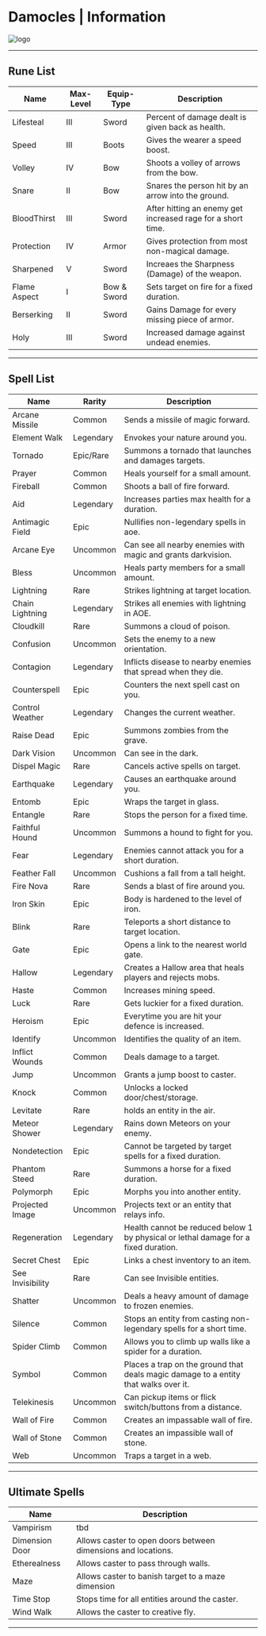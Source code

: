# Damocles | Information
![logo](https://imgur.com/r26eiSc.png)
<hr>

## Rune List
Name | Max-Level | Equip-Type | Description
--- | --- | --- | ---
Lifesteal | III | Sword | Percent of damage dealt is given back as health.
Speed | III | Boots | Gives the wearer a speed boost.
Volley | IV | Bow | Shoots a volley of arrows from the bow.
Snare | II | Bow | Snares the person hit by an arrow into the ground.
BloodThirst | III | Sword | After hitting an enemy get increased rage for a short time.
Protection | IV | Armor | Gives protection from most non-magical damage.
Sharpened | V | Sword | Increaes the Sharpness (Damage) of the weapon.
Flame Aspect | I | Bow & Sword | Sets target on fire for a fixed duration.
Berserking | II | Sword | Gains Damage for every missing piece of armor.
Holy | III | Sword | Increased damage against undead enemies.
 <hr>

## Spell List
Name | Rarity | Description
--- | --- | ---
Arcane Missile | Common | Sends a missile of magic forward.
Element Walk | Legendary | Envokes your nature around you.
Tornado | Epic/Rare | Summons a tornado that launches and damages targets.
Prayer | Common | Heals yourself for a small amount.
Fireball | Common | Shoots a ball of fire forward.
Aid | Legendary | Increases parties max health for a duration.
Antimagic Field | Epic | Nullifies non-legendary spells in aoe.
Arcane Eye | Uncommon | Can see all nearby enemies with magic and grants darkvision.
Bless | Uncommon | Heals party members for a small amount.
Lightning | Rare | Strikes lightning at target location.
Chain Lightning | Legendary | Strikes all enemies with lightning in AOE.
Cloudkill | Rare | Summons a cloud of poison.
Confusion | Uncommon | Sets the enemy to a new orientation.
Contagion | Legendary | Inflicts disease to nearby enemies that spread when they die.
Counterspell | Epic | Counters the next spell cast on you.
Control Weather | Legendary | Changes the current weather.
Raise Dead | Epic | Summons zombies from the grave.
Dark Vision | Uncommon | Can see in the dark.
Dispel Magic | Rare | Cancels active spells on target.
Earthquake | Legendary | Causes an earthquake around you.
Entomb | Epic | Wraps the target in glass.
Entangle | Rare | Stops the person for a fixed time.
Faithful Hound | Uncommon | Summons a hound to fight for you.
Fear | Legendary | Enemies cannot attack you for a short duration.
Feather Fall | Uncommon | Cushions a fall from a tall height.
Fire Nova | Rare | Sends a blast of fire around you.
Iron Skin | Epic | Body is hardened to the level of iron.
Blink | Rare | Teleports a short distance to target location.
Gate | Epic | Opens a link to the nearest world gate.
Hallow | Legendary | Creates a Hallow area that heals players and rejects mobs.
Haste | Common | Increases mining speed.
Luck | Rare | Gets luckier for a fixed duration.
Heroism | Epic | Everytime you are hit your defence is increased.
Identify | Uncommon | Identifies the quality of an item.
Inflict Wounds | Common | Deals damage to a target.
Jump | Uncommon | Grants a jump boost to caster.
Knock | Common | Unlocks a locked door/chest/storage.
Levitate | Rare | holds an entity in the air.
Meteor Shower | Legendary | Rains down Meteors on your enemy.
Nondetection | Epic | Cannot be targeted by target spells for a fixed duration.
Phantom Steed | Rare | Summons a horse for a fixed duration.
Polymorph | Epic | Morphs you into another entity.
Projected Image | Uncommon | Projects text or an entity that relays info.
Regeneration | Legendary | Health cannot be reduced below 1 by physical or lethal damage for a fixed duration.
Secret Chest | Epic | Links a chest inventory to an item.
See Invisibility | Rare | Can see Invisible entities.
Shatter | Uncommon | Deals a heavy amount of damage to frozen enemies.
Silence | Common | Stops an entity from casting non-legendary spells for a short time.
Spider Climb | Common | Allows you to climb up walls like a spider for a duration.
Symbol | Common | Places a trap on the ground that deals magic damage to a entity that walks over it.
Telekinesis | Uncommon | Can pickup items or flick switch/buttons from a distance.
Wall of Fire | Common | Creates an impassable wall of fire.
Wall of Stone | Common | Creates an impassible wall of stone.
Web | Uncommon | Traps a target in a web.
<hr>

## Ultimate Spells
Name | Description
--- | ---
Vampirism | tbd
Dimension Door | Allows caster to open doors between dimensions and locations.
Etherealness | Allows caster to pass through walls.
Maze | Allows caster to banish target to a maze dimension
Time Stop | Stops time for all entities around the caster.
Wind Walk | Allows the caster to creative fly.
<hr>